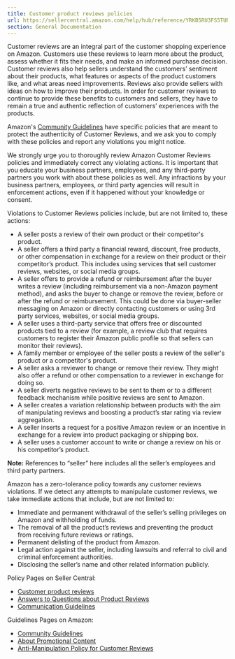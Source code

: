 ```yaml
---
title: Customer product reviews policies
url: https://sellercentral.amazon.com/help/hub/reference/YRKB5RU3FS5TURN
section: General Documentation
---
```


Customer reviews are an integral part of the customer shopping experience on
Amazon. Customers use these reviews to learn more about the product, assess
whether it fits their needs, and make an informed purchase decision. Customer
reviews also help sellers understand the customers’ sentiment about their
products, what features or aspects of the product customers like, and what
areas need improvements. Reviews also provide sellers with ideas on how to
improve their products. In order for customer reviews to continue to provide
these benefits to customers and sellers, they have to remain a true and
authentic reflection of customers’ experiences with the products.

Amazon's [Community
Guidelines](/gp/help/customer/display.html?nodeId=201929730) have specific
policies that are meant to protect the authenticity of Customer Reviews, and
we ask you to comply with these policies and report any violations you might
notice.

We strongly urge you to thoroughly review Amazon Customer Reviews policies and
immediately correct any violating actions. It is important that you educate
your business partners, employees, and any third-party partners you work with
about these policies as well. Any infractions by your business partners,
employees, or third party agencies will result in enforcement actions, even if
it happened without your knowledge or consent.

Violations to Customer Reviews policies include, but are not limited to, these
actions:

  * A seller posts a review of their own product or their competitor's product.
  * A seller offers a third party a financial reward, discount, free products, or other compensation in exchange for a review on their product or their competitor’s product. This includes using services that sell customer reviews, websites, or social media groups.
  * A seller offers to provide a refund or reimbursement after the buyer writes a review (including reimbursement via a non-Amazon payment method), and asks the buyer to change or remove the review, before or after the refund or reimbursement. This could be done via buyer-seller messaging on Amazon or directly contacting customers or using 3rd party services, websites, or social media groups.
  * A seller uses a third-party service that offers free or discounted products tied to a review (for example, a review club that requires customers to register their Amazon public profile so that sellers can monitor their reviews).
  * A family member or employee of the seller posts a review of the seller's product or a competitor's product.
  * A seller asks a reviewer to change or remove their review. They might also offer a refund or other compensation to a reviewer in exchange for doing so.
  * A seller diverts negative reviews to be sent to them or to a different feedback mechanism while positive reviews are sent to Amazon.
  * A seller creates a variation relationship between products with the aim of manipulating reviews and boosting a product’s star rating via review aggregation.
  * A seller inserts a request for a positive Amazon review or an incentive in exchange for a review into product packaging or shipping box.
  * A seller uses a customer account to write or change a review on his or his competitor’s product.

**Note:** References to “seller” here includes all the seller’s employees and
third party partners.

Amazon has a zero-tolerance policy towards any customer reviews violations. If
we detect any attempts to manipulate customer reviews, we take immediate
actions that include, but are not limited to:

  * Immediate and permanent withdrawal of the seller’s selling privileges on Amazon and withholding of funds.
  * The removal of all the product’s reviews and preventing the product from receiving future reviews or ratings.
  * Permanent delisting of the product from Amazon.
  * Legal action against the seller, including lawsuits and referral to civil and criminal enforcement authorities.
  * Disclosing the seller’s name and other related information publicly.

Policy Pages on Seller Central:

  * [Customer product reviews](/gp/help/G201972140)
  * [Answers to Questions about Product Reviews](/gp/help/201972160)
  * [Communication Guidelines](/gp/help/G1701)

Guidelines Pages on Amazon:

  * [Community Guidelines](https://www.amazon.com/gp/help/customer/display.html?nodeId=201929730)
  * [About Promotional Content](https://www.amazon.com/gp/help/customer/display.html?nodeId=202094170)
  * [Anti-Manipulation Policy for Customer Reviews](https://www.amazon.com/gp/help/customer/display.html?ref_=hp_left_v4_sib&nodeId=G8CXDFT9GLRRSV3G)

